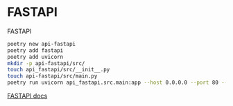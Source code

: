 # FASTAPI
FASTAPI

```bash
poetry new api-fastapi
poetry add fastapi
poetry add uvicorn
mkdir -p api-fastapi/src/
touch api_fastapi/src/__init__.py
touch api-fastapi/src/main.py
poetry run uvicorn api_fastapi.src.main:app --host 0.0.0.0 --port 80 --reload

```

[FASTAPI docs](http://localhost:80/docs/)